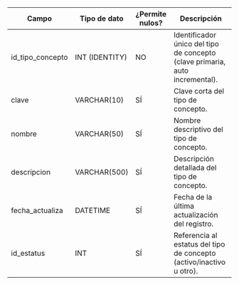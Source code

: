 | Campo | Tipo de dato | ¿Permite nulos? | Descripción |
| --- | --- | --- | --- |
| id_tipo_concepto | INT (IDENTITY) | NO | Identificador único del tipo de concepto (clave primaria, auto incremental). |
| clave | VARCHAR(10) | SÍ | Clave corta del tipo de concepto. |
| nombre | VARCHAR(50) | SÍ | Nombre descriptivo del tipo de concepto. |
| descripcion | VARCHAR(500) | SÍ | Descripción detallada del tipo de concepto. |
| fecha_actualiza | DATETIME | SÍ | Fecha de la última actualización del registro. |
| id_estatus | INT | SÍ | Referencia al estatus del tipo de concepto (activo/inactivo u otro). |